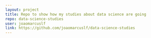 ```yaml
---
layout: project
title: Repo to show how my studies about data science are going
repo: data-science-studies
user: joaomarcuslf
link: https://github.com/joaomarcuslf/data-science-studies
---
```

